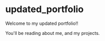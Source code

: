 # updated_portfolio

Welcome to my updated portfolio!!

You'll be reading about me, and my projects. 